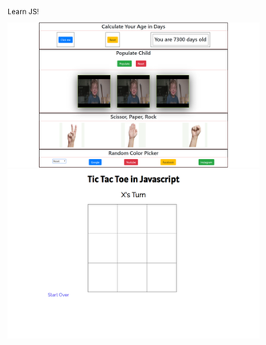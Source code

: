 Learn JS!

<img src="Javascript.png" width:200px height:300px></img>
<img src="tictactoe.PNG" width:200px height:300px></img>
